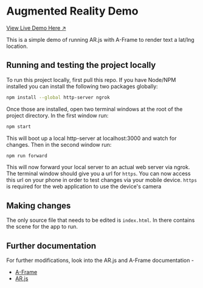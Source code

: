 # Augmented Reality Demo

[View Live Demo Here ↗](https://wsoeltz.github.io/ar-demo/)

This is a simple demo of running AR.js with A-Frame to render text a lat/lng location.

## Running and testing the project locally

To run this project locally, first pull this repo. If you have Node/NPM installed you can install the following two packages globally:

```bash
npm install --global http-server ngrok
```

Once those are installed, open two terminal windows at the root of the project directory. In the first window run:

```bash
npm start
```

This will boot up a local http-server at localhost:3000 and watch for changes. Then in the second window run:

```bash
npm run forward
```

This will now forward your local server to an actual web server via ngrok. The terminal window should give you a url for `https`. You can now access this url on your phone in order to test changes via your mobile device. `https` is required for the web application to use the device's camera

## Making changes

The only source file that needs to be edited is `index.html`. In there contains the scene for the app to run.

## Further documentation

For further modifications, look into the AR.js and A-Frame documentation -

- [A-Frame](https://aframe.io/docs/1.2.0/introduction/)
- [AR.js](https://ar-js-org.github.io/AR.js-Docs/)

